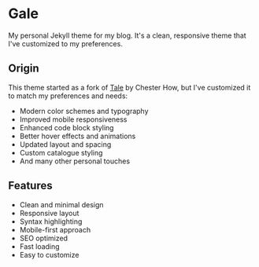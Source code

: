 # Gale

My personal Jekyll theme for my blog. It's a clean, responsive theme that I've customized to my preferences.

## Origin

This theme started as a fork of [Tale](https://github.com/chesterhow/tale) by Chester How, but I've customized it to match my preferences and needs:

- Modern color schemes and typography
- Improved mobile responsiveness
- Enhanced code block styling
- Better hover effects and animations
- Updated layout and spacing
- Custom catalogue styling
- And many other personal touches

## Features

- Clean and minimal design
- Responsive layout
- Syntax highlighting
- Mobile-first approach
- SEO optimized
- Fast loading
- Easy to customize